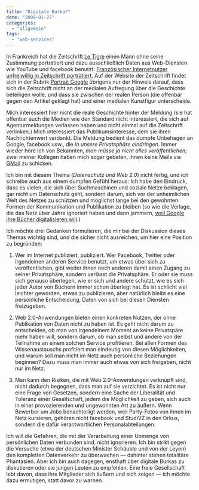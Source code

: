 ```yaml
---
title: "Digitale Burka?"
date: "2009-01-27"
categories: 
  - "allgemein"
tags: 
  - "web-services"
---
```


In Frankreich hat die Zeitschrift [Le Tigre](http://www.le-tigre.net/ "Le Tigre, curieux magazine curieux") einen Mann ohne seine Zustimmung porträtiert und dazu ausschließlich Daten aus Web-Diensten wie YouTube und facebook benutzt: [Französischer Internetnutzer unfreiwillig in Zeitschrift porträtiert](http://derstandard.at/?url=/?id=1231151942478 "Französischer Internetnutzer unfreiwillig in Zeitschrift porträtiert - Webmix - derStandard.at/Web"). Auf der Website der Zeitschrift findet sich in der Rubrik [Portrait Google](http://www.le-tigre.net/-Portrait-Google-.html "Portrait Google - Le Tigre") übrigens nur der Hinweis darauf, dass sich die Zeitschrift nicht an der medialen Aufregung über die Geschichte beteiligen wolle, und dass sie zwischen der realen Person (die offenbar gegen den Artikel geklagt hat) und einer medialen Kunstfigur unterscheide.

Mich interessiert hier nicht die reale Geschichte hinter der Meldung (sie hat offenbar auch die Medien wie den Standard nicht interessiert, die sich auf Agenturmeldungen verlassen haben und nicht einmal auf die Zeitschrift verlinken.) Mich interessiert das Publikumsinteresse, dem sie ihren Nachrichtenwert verdankt. Die Meldung bedient das dumpfe Unbehagen an Google, facebook usw., die _in unsere Privatsphäre eindringen_. Immer wieder höre ich von Bekannten, _man müsse ja nicht alles veröffentlichen_; zwei meiner Kollegen haben mich sogar gebeten, ihnen keine Mails via [GMail](http://mail.google.com "Gmail") zu schicken.

Ich bin mit diesem Thema (_Datenschutz und Web 2.0_) nicht fertig, und ich schreibe auch aus einem dumpfen Gefühl heraus: Ich habe den Eindruck, dass es vielen, die sich über Suchmaschinen und soziale Netze beklagen, gar nicht um Datenschutz geht, sondern darum, sich vor der unheimlichen Welt des Netzes zu schützen und möglichst lange bei den gewohnten Formen der Kommunikation und Publikation zu bleiben (so wie die Verlage, die das Netz über Jahre ignoriert haben und dann jammern, [weil Google ihre Bücher digitalisieren will](http://www.wiwo.de/technik/franzoesische-verleger-machen-front-gegen-google-130387/ "E-Bibliothek: Französische Verleger machen Front gegen Google - WirtschaftsWoche").)

Ich möchte drei Gedanken formulieren, die mir bei der Diskussion dieses Themas wichtig sind, und die sicher nicht ausreichen, um hier eine Position zu begründen:

1. Wer im Internet publiziert, publiziert. Wer Facebook, Twitter oder irgendeinen anderen Service benutzt, um etwas über sich zu veröffentlichen, gibt weder ihnen noch anderen damit einen Zugang zu seiner Privatsphäre, sondern verlässt die Privatsphäre. Er oder sie muss sich genauso überlegen, wie er sich und andere schützt, wie es sich jeder Autor von Büchern immer schon überlegt hat. Es ist schlicht viel leichter geworden, etwas zu publizieren, aber natürlich bleibt es eine persönliche Entscheidung, Daten von sich bei diesen Diensten freizugeben.
    
2. Web 2.0-Anwendungen bieten einen konkreten Nutzen, der ohne Publikation von Daten nicht zu haben ist. Es geht nicht darum zu entscheiden, ob man von irgendeinem Moment an keine Privatspäre mehr haben will, sondern darum, ob man selbst und andere von der Teilnahme an einem solchen Service profitieren. Bei allen Formen des Wissenaustauschs profitiert man eindeutig von diesen Möglichkeiten, und warum soll man nicht im Netz auch persönliche Beziehungen beginnen? Dazu muss man immer auch etwas von sich freigeben, nicht nur im Netz.
    
3. Man kann den Risiken, die mit Web 2.0-Anwendungen verknüpft sind, nicht dadurch begegnen, dass man auf sie verzichtet. Es ist nicht nur eine Frage von Gesetzen, sondern eine Sache der Liberalität und Toleranz einer Gesellschaft, jedem die Möglichkeit zu geben, sich auch in einer provozierenden und ungewohnten Art zu äußern. Wenn Bewerber um Jobs benachteiligt werden, weil Party-Fotos von ihnen im Netz kursieren, gehören nicht facebook und StudiVZ in den Orkus, sondern die dafür verantwortlichen Personalabteilungen.
    

Ich will die Gefahren, die mit der Verarbeitung einer Unmenge von persönlichen Daten verbunden sind, nicht ignorieren. Ich bin strikt gegen die Versuche (etwa der deutschen Minister Schäuble und von der Leyen) den kompletten Datenverkehr zu überwachen — dahinter stehen totalitäre Phantasien. Aber ich bin auch dagegen, ensthaft über digitale Burkas zu diskutieren oder sie jungen Leuten zu empfehlen. Eine freie Gesellschaft lebt davon, dass ihre Mitglieder sich äußern und sich zeigen — ich möchte dazu ermutigen, statt davor zu warnen.
